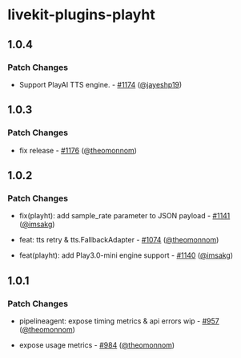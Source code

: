 # livekit-plugins-playht

## 1.0.4

### Patch Changes

- Support PlayAI TTS engine. - [#1174](https://github.com/livekit/agents/pull/1174) ([@jayeshp19](https://github.com/jayeshp19))

## 1.0.3

### Patch Changes

- fix release - [#1176](https://github.com/livekit/agents/pull/1176) ([@theomonnom](https://github.com/theomonnom))

## 1.0.2

### Patch Changes

- fix(playht): add sample_rate parameter to JSON payload - [#1141](https://github.com/livekit/agents/pull/1141) ([@imsakg](https://github.com/imsakg))

- feat: tts retry & tts.FallbackAdapter - [#1074](https://github.com/livekit/agents/pull/1074) ([@theomonnom](https://github.com/theomonnom))

- feat(playht): add Play3.0-mini engine support - [#1140](https://github.com/livekit/agents/pull/1140) ([@imsakg](https://github.com/imsakg))

## 1.0.1

### Patch Changes

- pipelineagent: expose timing metrics & api errors wip - [#957](https://github.com/livekit/agents/pull/957) ([@theomonnom](https://github.com/theomonnom))

- expose usage metrics - [#984](https://github.com/livekit/agents/pull/984) ([@theomonnom](https://github.com/theomonnom))
